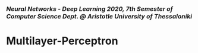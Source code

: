 ### *Neural Networks - Deep Learning 2020, 7th Semester of Computer Science Dept. @ Aristotle University of Thessaloniki*

# Multilayer-Perceptron
